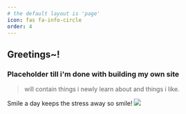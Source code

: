 ```yaml
---
# the default layout is 'page'
icon: fas fa-info-circle
order: 4
---
```


## Greetings~!
### Placeholder till i'm done with building my own site

> will contain things i newly learn about and things i like.


Smile a day keeps the stress away so smile!
<img src="https://cdn.donmai.us/sample/de/40/__torchic_blaziken_and_combusken_pokemon_drawn_by_zozozoshion__sample-de40719af54d67bd845d0fac8e508ad5.jpg">




<!-- > Add Markdown syntax content to file `_tabs/about.md`{: .filepath } and it will show up on this page.
{: .prompt-tip } -->

